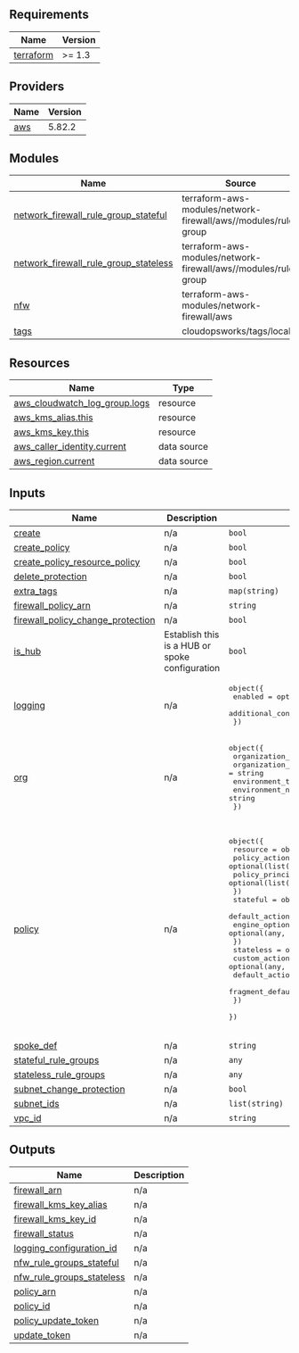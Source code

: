 ## Requirements

| Name | Version |
|------|---------|
| <a name="requirement_terraform"></a> [terraform](#requirement\_terraform) | >= 1.3 |

## Providers

| Name | Version |
|------|---------|
| <a name="provider_aws"></a> [aws](#provider\_aws) | 5.82.2 |

## Modules

| Name | Source | Version |
|------|--------|---------|
| <a name="module_network_firewall_rule_group_stateful"></a> [network\_firewall\_rule\_group\_stateful](#module\_network\_firewall\_rule\_group\_stateful) | terraform-aws-modules/network-firewall/aws//modules/rule-group | ~> 1.0 |
| <a name="module_network_firewall_rule_group_stateless"></a> [network\_firewall\_rule\_group\_stateless](#module\_network\_firewall\_rule\_group\_stateless) | terraform-aws-modules/network-firewall/aws//modules/rule-group | ~> 1.0 |
| <a name="module_nfw"></a> [nfw](#module\_nfw) | terraform-aws-modules/network-firewall/aws | ~> 1.0 |
| <a name="module_tags"></a> [tags](#module\_tags) | cloudopsworks/tags/local | 1.0.9 |

## Resources

| Name | Type |
|------|------|
| [aws_cloudwatch_log_group.logs](https://registry.terraform.io/providers/hashicorp/aws/latest/docs/resources/cloudwatch_log_group) | resource |
| [aws_kms_alias.this](https://registry.terraform.io/providers/hashicorp/aws/latest/docs/resources/kms_alias) | resource |
| [aws_kms_key.this](https://registry.terraform.io/providers/hashicorp/aws/latest/docs/resources/kms_key) | resource |
| [aws_caller_identity.current](https://registry.terraform.io/providers/hashicorp/aws/latest/docs/data-sources/caller_identity) | data source |
| [aws_region.current](https://registry.terraform.io/providers/hashicorp/aws/latest/docs/data-sources/region) | data source |

## Inputs

| Name | Description | Type | Default | Required |
|------|-------------|------|---------|:--------:|
| <a name="input_create"></a> [create](#input\_create) | n/a | `bool` | `true` | no |
| <a name="input_create_policy"></a> [create\_policy](#input\_create\_policy) | n/a | `bool` | `true` | no |
| <a name="input_create_policy_resource_policy"></a> [create\_policy\_resource\_policy](#input\_create\_policy\_resource\_policy) | n/a | `bool` | `false` | no |
| <a name="input_delete_protection"></a> [delete\_protection](#input\_delete\_protection) | n/a | `bool` | `true` | no |
| <a name="input_extra_tags"></a> [extra\_tags](#input\_extra\_tags) | n/a | `map(string)` | `{}` | no |
| <a name="input_firewall_policy_arn"></a> [firewall\_policy\_arn](#input\_firewall\_policy\_arn) | n/a | `string` | `""` | no |
| <a name="input_firewall_policy_change_protection"></a> [firewall\_policy\_change\_protection](#input\_firewall\_policy\_change\_protection) | n/a | `bool` | `true` | no |
| <a name="input_is_hub"></a> [is\_hub](#input\_is\_hub) | Establish this is a HUB or spoke configuration | `bool` | `false` | no |
| <a name="input_logging"></a> [logging](#input\_logging) | n/a | <pre>object({<br/>    enabled                  = optional(bool, false)<br/>    additional_configuration = optional(any, {})<br/>  })</pre> | <pre>{<br/>  "additional_configuration": {},<br/>  "enabled": false<br/>}</pre> | no |
| <a name="input_org"></a> [org](#input\_org) | n/a | <pre>object({<br/>    organization_name = string<br/>    organization_unit = string<br/>    environment_type  = string<br/>    environment_name  = string<br/>  })</pre> | n/a | yes |
| <a name="input_policy"></a> [policy](#input\_policy) | n/a | <pre>object({<br/>    resource = object({<br/>      policy_actions    = optional(list(string), [])<br/>      policy_principals = optional(list(string), [])<br/>    })<br/>    stateful = object({<br/>      default_actions = optional(list(string), [])<br/>      engine_options  = optional(any, {})<br/>    })<br/>    stateless = object({<br/>      custom_action            = optional(any, {})<br/>      default_actions          = optional(list(string), [])<br/>      fragment_default_actions = optional(list(string), [])<br/>    })<br/>  })</pre> | <pre>{<br/>  "resource": {<br/>    "policy_actions": [],<br/>    "policy_principals": []<br/>  },<br/>  "stateful": {<br/>    "default_actions": [],<br/>    "engine_options": {}<br/>  },<br/>  "stateless": {<br/>    "custom_action": {},<br/>    "default_actions": [<br/>      "aws:pass"<br/>    ],<br/>    "fragment_default_actions": [<br/>      "aws:drop"<br/>    ]<br/>  }<br/>}</pre> | no |
| <a name="input_spoke_def"></a> [spoke\_def](#input\_spoke\_def) | n/a | `string` | `"001"` | no |
| <a name="input_stateful_rule_groups"></a> [stateful\_rule\_groups](#input\_stateful\_rule\_groups) | n/a | `any` | `{}` | no |
| <a name="input_stateless_rule_groups"></a> [stateless\_rule\_groups](#input\_stateless\_rule\_groups) | n/a | `any` | `{}` | no |
| <a name="input_subnet_change_protection"></a> [subnet\_change\_protection](#input\_subnet\_change\_protection) | n/a | `bool` | `true` | no |
| <a name="input_subnet_ids"></a> [subnet\_ids](#input\_subnet\_ids) | n/a | `list(string)` | `[]` | no |
| <a name="input_vpc_id"></a> [vpc\_id](#input\_vpc\_id) | n/a | `string` | n/a | yes |

## Outputs

| Name | Description |
|------|-------------|
| <a name="output_firewall_arn"></a> [firewall\_arn](#output\_firewall\_arn) | n/a |
| <a name="output_firewall_kms_key_alias"></a> [firewall\_kms\_key\_alias](#output\_firewall\_kms\_key\_alias) | n/a |
| <a name="output_firewall_kms_key_id"></a> [firewall\_kms\_key\_id](#output\_firewall\_kms\_key\_id) | n/a |
| <a name="output_firewall_status"></a> [firewall\_status](#output\_firewall\_status) | n/a |
| <a name="output_logging_configuration_id"></a> [logging\_configuration\_id](#output\_logging\_configuration\_id) | n/a |
| <a name="output_nfw_rule_groups_stateful"></a> [nfw\_rule\_groups\_stateful](#output\_nfw\_rule\_groups\_stateful) | n/a |
| <a name="output_nfw_rule_groups_stateless"></a> [nfw\_rule\_groups\_stateless](#output\_nfw\_rule\_groups\_stateless) | n/a |
| <a name="output_policy_arn"></a> [policy\_arn](#output\_policy\_arn) | n/a |
| <a name="output_policy_id"></a> [policy\_id](#output\_policy\_id) | n/a |
| <a name="output_policy_update_token"></a> [policy\_update\_token](#output\_policy\_update\_token) | n/a |
| <a name="output_update_token"></a> [update\_token](#output\_update\_token) | n/a |
